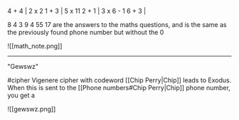 4 + 4   |  2 x 2
1 + 3   |  5 x 11
2 + 1   |  3 x 6 - 1
6 + 3   |  

8 4 3 9 4 55 17 are the answers to the maths questions, and is the same as the previously found phone number but without the 0

![[math_note.png]]

----

"Gewswz"

#cipher Vigenere cipher with codeword [[Chip Perry|Chip]] leads to Exodus. When this is sent to the [[Phone numbers#Chip Perry|Chip]] phone number, you get a  

![[gewswz.png]]